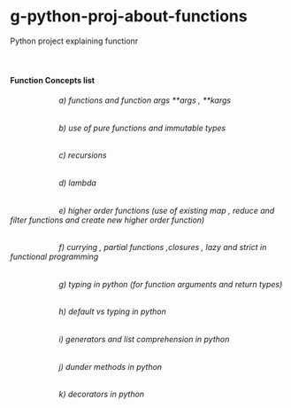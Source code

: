 # g-python-proj-about-functions
Python project explaining functionr
<br/>
<br/>
<br/>

#### Function Concepts list
###### &emsp;&emsp;&emsp;&emsp;&emsp;&emsp;	a) functions and function args **args , **kargs
###### &emsp;&emsp;&emsp;&emsp;&emsp;&emsp;	b) use of pure functions and immutable types
###### &emsp;&emsp;&emsp;&emsp;&emsp;&emsp;	c) recursions
###### &emsp;&emsp;&emsp;&emsp;&emsp;&emsp;	d) lambda
###### &emsp;&emsp;&emsp;&emsp;&emsp;&emsp;	e) higher order functions (use of existing map , reduce and filter functions and create new higher order function) 
###### &emsp;&emsp;&emsp;&emsp;&emsp;&emsp;	f) currying , partial functions ,closures , lazy and strict in functional programming
###### &emsp;&emsp;&emsp;&emsp;&emsp;&emsp;	g) typing in python (for function arguments and return types)
###### &emsp;&emsp;&emsp;&emsp;&emsp;&emsp;	h) default vs typing in python
###### &emsp;&emsp;&emsp;&emsp;&emsp;&emsp;	i) generators and list comprehension in python
###### &emsp;&emsp;&emsp;&emsp;&emsp;&emsp;	j) dunder methods in python
###### &emsp;&emsp;&emsp;&emsp;&emsp;&emsp;	k) decorators in python
